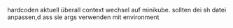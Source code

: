 hardcoden aktuell überall context wechsel auf minikube. sollten dei sh datei anpassen,d ass sie args verwenden mit environment